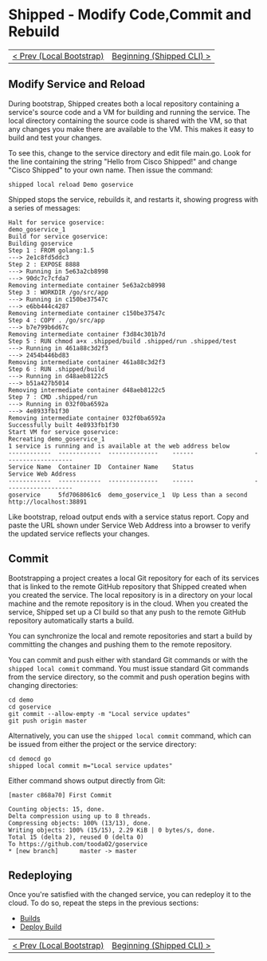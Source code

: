 # Shipped - Modify Code,Commit and Rebuild
<table><tr>
<td align="left"><a href="5.md">&lt; Prev (Local Bootstrap)</a></td>
<td align="right"><a href="1.md">Beginning (Shipped CLI) ></a></td>
</tr></table> 
 

## Modify Service and Reload
During bootstrap, Shipped creates both a local repository containing a service's source code and a VM for building and running the service.  The local directory containing the source code is shared with the VM, so that any changes you make there are available to the VM.  This makes it easy to build and test your changes.

To see this, change to the service directory and edit file main.go.  Look for the line containing the string "Hello from Cisco Shipped!" and change "Cisco Shipped" to your own name.  Then issue the command:

    shipped local reload Demo goservice

Shipped stops the service, rebuilds it, and restarts it, showing progress with a series of messages:

    Halt for service goservice:
    demo_goservice_1
    Build for service goservice:
    Building goservice
    Step 1 : FROM golang:1.5
    ---> 2e1c8fd5ddc3
    Step 2 : EXPOSE 8888
    ---> Running in 5e63a2cb8998
    ---> 90dc7c7cfda7
    Removing intermediate container 5e63a2cb8998
    Step 3 : WORKDIR /go/src/app
    ---> Running in c150be37547c
    ---> e6bb444c4287
    Removing intermediate container c150be37547c
    Step 4 : COPY . /go/src/app
    ---> b7e799b6d67c
    Removing intermediate container f3d84c301b7d
    Step 5 : RUN chmod a+x .shipped/build .shipped/run .shipped/test
    ---> Running in 461a88c3d2f3
    ---> 2454b446bd83
    Removing intermediate container 461a88c3d2f3
    Step 6 : RUN .shipped/build
    ---> Running in d48aeb8122c5
    ---> b51a427b5014
    Removing intermediate container d48aeb8122c5
    Step 7 : CMD .shipped/run
    ---> Running in 032f0ba6592a
    ---> 4e8933fb1f30
    Removing intermediate container 032f0ba6592a
    Successfully built 4e8933fb1f30
    Start VM for service goservice:
    Recreating demo_goservice_1
    1 service is running and is available at the web address below
    ------------  ------------  --------------    ------                 -------------------
    Service Name  Container ID  Container Name    Status                 Service Web Address
    ------------  ------------  --------------    ------                 -------------------
    goservice     5fd7068061c6  demo_goservice_1  Up Less than a second  http://localhost:38891

Like bootstrap, reload output ends with a service status report.  Copy and paste the URL shown under Service Web Address into a browser to verify the updated service reflects your changes.

## Commit 
Bootstrapping a project creates a local Git repository for each of its services that is linked to the remote GitHub repository that Shipped created when you created the service.  The local repository is in a directory on your local machine and the remote repository is in the cloud.  When you created the service, Shipped set up a CI build so that any push to the remote GitHub repository automatically starts a build.

You can synchronize the local and remote repositories and start a build by committing the changes and pushing them to the remote repository.

You can commit and push either with standard Git commands or with the `shipped local commit` command.  You must issue standard Git commands from the service directory, so the commit and push operation begins with changing directories:

    cd demo
    cd goservice
    git commit --allow-empty -m "Local service updates"
    git push origin master

Alternatively, you can use the `shipped local commit` command, which can be issued from either the project or the service directory:

    cd democd go
    shipped local commit m="Local service updates"

Either command shows output directly from Git:

    [master c868a70] First Commit

    Counting objects: 15, done.
    Delta compression using up to 8 threads.
    Compressing objects: 100% (13/13), done.
    Writing objects: 100% (15/15), 2.29 KiB | 0 bytes/s, done.
    Total 15 (delta 2), reused 0 (delta 0)
    To https://github.com/tooda02/goservice
    * [new branch]      master -> master

## Redeploying
Once you're satisfied with the changed service, you can redeploy it to the cloud.  To do so, repeat the steps in the previous sections: 

- <a href="3.md">Builds</a>
- <a href="4.md">Deploy Build</a>

<table><tr>
<td align="left"><a href="5.md">&lt; Prev (Local Bootstrap)</a></td>
<td align="right"><a href="1.md">Beginning (Shipped CLI) ></a></td>
</tr></table>
